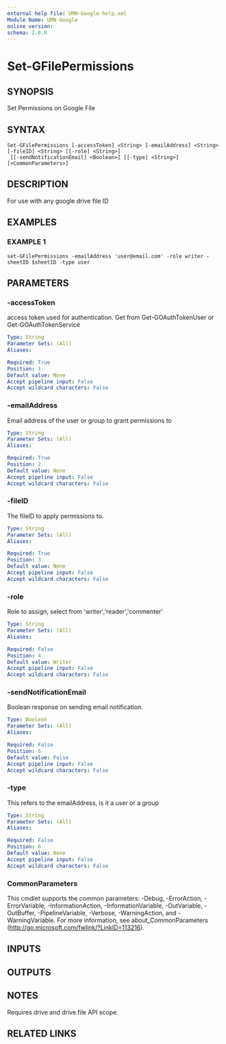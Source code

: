 ```yaml
---
external help file: UMN-Google-help.xml
Module Name: UMN-Google
online version:
schema: 2.0.0
---
```


# Set-GFilePermissions

## SYNOPSIS
Set Permissions on Google File

## SYNTAX

```
Set-GFilePermissions [-accessToken] <String> [-emailAddress] <String> [-fileID] <String> [[-role] <String>]
 [[-sendNotificationEmail] <Boolean>] [[-type] <String>] [<CommonParameters>]
```

## DESCRIPTION
For use with any google drive file ID

## EXAMPLES

### EXAMPLE 1
```
set-GFilePermissions -emailAddress 'user@email.com' -role writer -sheetID $sheetID -type user
```

## PARAMETERS

### -accessToken
access token used for authentication. 
Get from Get-GOAuthTokenUser or Get-GOAuthTokenService

```yaml
Type: String
Parameter Sets: (All)
Aliases:

Required: True
Position: 1
Default value: None
Accept pipeline input: False
Accept wildcard characters: False
```

### -emailAddress
Email address of the user or group to grant permissions to

```yaml
Type: String
Parameter Sets: (All)
Aliases:

Required: True
Position: 2
Default value: None
Accept pipeline input: False
Accept wildcard characters: False
```

### -fileID
The fileID to apply permissions to.

```yaml
Type: String
Parameter Sets: (All)
Aliases:

Required: True
Position: 3
Default value: None
Accept pipeline input: False
Accept wildcard characters: False
```

### -role
Role to assign, select from 'writer','reader','commenter'

```yaml
Type: String
Parameter Sets: (All)
Aliases:

Required: False
Position: 4
Default value: Writer
Accept pipeline input: False
Accept wildcard characters: False
```

### -sendNotificationEmail
Boolean response on sending email notification.

```yaml
Type: Boolean
Parameter Sets: (All)
Aliases:

Required: False
Position: 5
Default value: False
Accept pipeline input: False
Accept wildcard characters: False
```

### -type
This refers to the emailAddress, is it a user or a group

```yaml
Type: String
Parameter Sets: (All)
Aliases:

Required: False
Position: 6
Default value: None
Accept pipeline input: False
Accept wildcard characters: False
```

### CommonParameters
This cmdlet supports the common parameters: -Debug, -ErrorAction, -ErrorVariable, -InformationAction, -InformationVariable, -OutVariable, -OutBuffer, -PipelineVariable, -Verbose, -WarningAction, and -WarningVariable. For more information, see about_CommonParameters (http://go.microsoft.com/fwlink/?LinkID=113216).

## INPUTS

## OUTPUTS

## NOTES
Requires drive and drive.file API scope.

## RELATED LINKS
